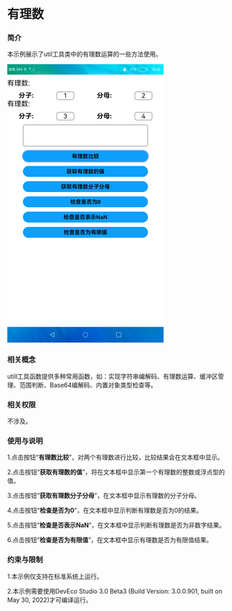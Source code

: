 # 有理数

### 简介

本示例展示了util工具类中的有理数运算的一些方法使用。

![](./screenshots/device/eTSRationalNumber.png)

### 相关概念

utill工具函数提供多种常用函数，如：实现字符串编解码、有理数运算、缓冲区管理、范围判断、Base64编解码、内置对象类型检查等。

### 相关权限

不涉及。

### 使用与说明

1.点击按钮“**有理数比较**”，对两个有理数进行比较，比较结果会在文本框中显示。

2.点击按钮“**获取有理数的值**”，将在文本框中显示第一个有理数的整数或浮点型的值。

3.点击按钮“**获取有理数分子分母**”，在文本框中显示有理数的分子分母。

4.点击按钮“**检查是否为0**”，在文本框中显示判断有理数是否为0的结果。

5.点击按钮“**检查是否表示NaN**”，在文本框中显示判断有理数是否为非数字结果。

6.点击按钮“**检查是否为有限值**”，在文本框中显示有理数是否为有限值结果。

### 约束与限制

1.本示例仅支持在标准系统上运行。

2.本示例需要使用DevEco Studio 3.0 Beta3 (Build Version: 3.0.0.901, built on May 30, 2022)才可编译运行。